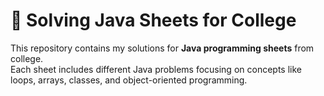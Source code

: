 # 📘 Solving Java Sheets for College

This repository contains my solutions for **Java programming sheets** from college.  
Each sheet includes different Java problems focusing on concepts like loops, arrays, classes, and object-oriented programming.

